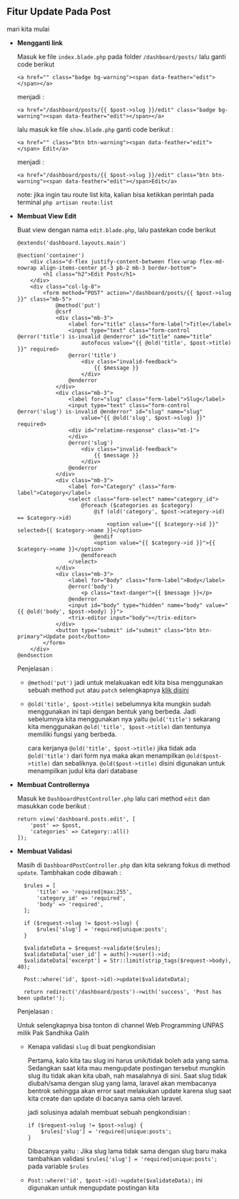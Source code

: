## Fitur Update Pada Post

mari kita mulai

- **Mengganti link**

  Masuk ke file `index.blade.php` pada folder `/dashboard/posts/` lalu ganti code berikut

  ```
  <a href="" class="badge bg-warning"><span data-feather="edit"></span></a>
  ```

  menjadi :

  ```
  <a href="/dashboard/posts/{{ $post->slug }}/edit" class="badge bg-warning"><span data-feather="edit"></span></a>
  ```

  lalu masuk ke file `show.blade.php` ganti code berikut :

  ```
  <a href="" class="btn btn-warning"><span data-feather="edit"></span> Edit</a>
  ```

  menjadi :

  ```
  <a href="/dashboard/posts/{{ $post->slug }}/edit" class="btn btn-warning"><span data-feather="edit"></span>Edit</a>
  ```

  note: jika ingin tau route list kita, kalian bisa ketikkan perintah pada terminal `php artisan route:list`

- **Membuat View Edit**

  Buat view dengan nama `edit.blade.php`, lalu pastekan code berikut

  ```
  @extends('dashboard.layouts.main')

  @section('container')
      <div class="d-flex justify-content-between flex-wrap flex-md-nowrap align-items-center pt-3 pb-2 mb-3 border-bottom">
          <h1 class="h2">Edit Post</h1>
      </div>
      <div class="col-lg-8">
          <form method="POST" action="/dashboard/posts/{{ $post->slug }}" class="mb-5">
              @method('put')
              @csrf
              <div class="mb-3">
                  <label for="title" class="form-label">Title</label>
                  <input type="text" class="form-control @error('title') is-invalid @enderror" id="title" name="title"
                      autofocus value="{{ @old('title', $post->title) }}" required>
                  @error('title')
                      <div class="invalid-feedback">
                          {{ $message }}
                      </div>
                  @enderror
              </div>
              <div class="mb-3">
                  <label for="slug" class="form-label">Slug</label>
                  <input type="text" class="form-control @error('slug') is-invalid @enderror" id="slug" name="slug"
                      value="{{ @old('slug', $post->slug) }}" required>
                  <div id="relatime-response" class="mt-1">
                  </div>
                  @error('slug')
                      <div class="invalid-feedback">
                          {{ $message }}
                      </div>
                  @enderror
              </div>
              <div class="mb-3">
                  <label for="Category" class="form-label">Category</label>
                  <select class="form-select" name="category_id">
                      @foreach ($categories as $category)
                          @if (old('category', $post->category->id) == $category->id)
                              <option value="{{ $category->id }}" selected>{{ $category->name }}</option>
                          @endif
                          <option value="{{ $category->id }}">{{ $category->name }}</option>
                      @endforeach
                  </select>
              </div>
              <div class="mb-3">
                  <label for="Body" class="form-label">Body</label>
                  @error('body')
                      <p class="text-danger">{{ $message }}</p>
                  @enderror
                  <input id="body" type="hidden" name="body" value="{{ @old('body', $post->body) }}">
                  <trix-editor input="body"></trix-editor>
              </div>
              <button type="submit" id="submit" class="btn btn-primary">Update post</button>
          </form>
      </div>
  @endsection
  ```

  Penjelasan :

  - `@method('put')` jadi untuk melakuakan edit kita bisa menggunakan sebuah method `put` atau `patch` selengkapnya [klik disini](https://laravel.com/docs/8.x/controllers#actions-handled-by-resource-controller)

  - `@old('title', $post->title)` sebelumnya kita mungkin sudah menggunakan ini tapi dengan bentuk yang berbeda. Jadi sebelumnya kita menggunakan nya yaitu `@old('title')` sekarang kita menggunakan `@old('title', $post->title)` dan tentunya memiliki fungsi yang berbeda.

    cara kerjanya `@old('title', $post->title)` jika tidak ada `@old('title')` dari form nya maka akan menampilkan `@old($post->title)` dan sebaliknya. `@old($post->title)` disini digunakan untuk menampilkan judul kita dari database

- **Membuat Controllernya**

  Masuk ke `DashboardPostController.php` lalu cari method `edit` dan masukkan code berikut :

  ```
  return view('dashboard.posts.edit', [
      'post' => $post,
      'categories' => Category::all()
  ]);
  ```

- **Membuat Validasi**

  Masih di `DashboardPostController.php` dan kita sekrang fokus di method `update`. Tambhakan code dibawah :

  ```
    $rules = [
        'title' => 'required|max:255',
        'category_id' => 'required',
        'body' => 'required',
    ];

    if ($request->slug != $post->slug) {
        $rules['slug'] = 'required|unique:posts';
    }

    $validateData = $request->validate($rules);
    $validateData['user_id'] = auth()->user()->id;
    $validateData['excerpt'] = Str::limit(strip_tags($request->body), 40);

    Post::where('id', $post->id)->update($validateData);

    return redirect('/dashboard/posts')->with('success', 'Post has been update!');
  ```

  Penjelasan :

  Untuk selengkapnya bisa tonton di channel Web Programming UNPAS milik Pak Sandhika Galih

  - Kenapa validasi `slug` di buat pengkondisian

    Pertama, kalo kita tau slug ini harus unik/tidak boleh ada yang sama. Sedangkan saat kita mau mengupdate postingan tersebut mungkin slug itu tidak akan kita ubah, nah masalahnya di sini. Saat slug tidak diubah/sama dengan slug yang lama, laravel akan membacanya bentrok sehingga akan error saat melakukan update karena slug saat kita create dan update di bacanya sama oleh laravel.

    jadi solusinya adalah membuat sebuah pengkondisian :

    ```
    if ($request->slug != $post->slug) {
        $rules['slug'] = 'required|unique:posts';
    }
    ```

    Dibacanya yaitu : Jika slug lama tidak sama dengan slug baru maka tambahkan validasi `$rules['slug'] = 'required|unique:posts';` pada variable `$rules`

  - `Post::where('id', $post->id)->update($validateData);` ini digunakan untuk mengupdate postingan kita
